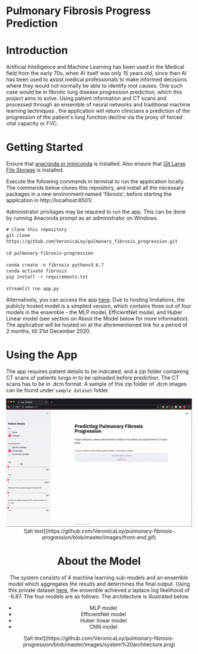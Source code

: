 # Pulmonary Fibrosis Progress Prediction

# Introduction

Artificial Intelligence and Machine Learning has been used in the Medical field from the early 70s, when AI itself was only 15 years old, since then AI has been used to assist medical professionals to make informed decisions where they would not normally be able to identify root causes. One such case would be in fibrotic lung disease progression prediction, which this project aims to solve. Using patient information and CT scans and processed through an ensemble of neural networks and traditional machine learning techniques , the application will return clinicians a prediction of the progression of the patient's lung function decline via the proxy of forced vital capacity or FVC.


# Getting Started 


Ensure that [anaconda or miniconda](https://docs.conda.io/en/latest/miniconda.html) is installed. Also ensure that [Git Large File Storage](https://git-lfs.github.com/) is installed.

Execute the following commands in terminal to run the application locally. The commands below clones this repository, and install all the necessary packages in a new environment named 'fibrosis', before starting the application in http://localhost:8501/.

Administrator privilages may be required to run the app. This can be done by running Anaconda prompt as an administrator on Windows.

```
# clone this repository
git clone https://github.com/VeronicaLoy/pulmonary_fibrosis_progression.git

cd pulmonary-fibrosis-progression

conda create -n fibrosis python=3.6.7
conda activate fibrosis
pip install -r requirements.txt

streamlit run app.py
```

Alternatively, you can access the app [here](http://54.186.100.151:8501/). Due to hosting limitations, the publicly hosted model is a simplied version, which contains three out of four models in the ensemble - the MLP model, EfficientNet model, and Huber Linear model (see section on About the Model below for more information). The application will be hosted on at the aforementioned link for a period of 2 months, till 31st December 2020.


# Using the App

The app requires patient details to be indicated, and a zip folder containing CT scans of patients lungs in to be uploaded before prediction. The CT scans has to be in .dcm format. A sample of this zip folder of .dcm images can be found under `sample dataset` folder.

<div style="text-align:center">
<img src=https://github.com/VeronicaLoy/pulmonary-fibrosis-progression/blob/master/images/front-end.gif>
</div>
<div style="text-align:center">![alt text](https://github.com/VeronicaLoy/pulmonary-fibrosis-progression/blob/master/images/front-end.gif)<div>

# About the Model

The system consists of 4 machine learning sub-models and an ensemble model which aggregates the results and determines the final output. Using this private dataset [here](https://www.kaggle.com/c/osic-pulmonary-fibrosis-progression/data), the ensemble achieved a laplace log likelihood of -6.87. The four models are as follows. The architecture is illustrated below.

- MLP model
- EfficientNet model
- Huber linear model
- CNN model

<div style="text-align:center">![alt text](https://github.com/VeronicaLoy/pulmonary-fibrosis-progression/blob/master/images/system%20architecture.png)<div>
